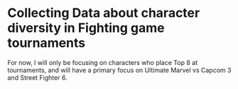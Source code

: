 # Collecting Data about character diversity in Fighting game tournaments

For now, I will only be focusing on characters who place Top 8 at tournaments, and will have a primary focus
on Ultimate Marvel vs Capcom 3 and Street Fighter 6.